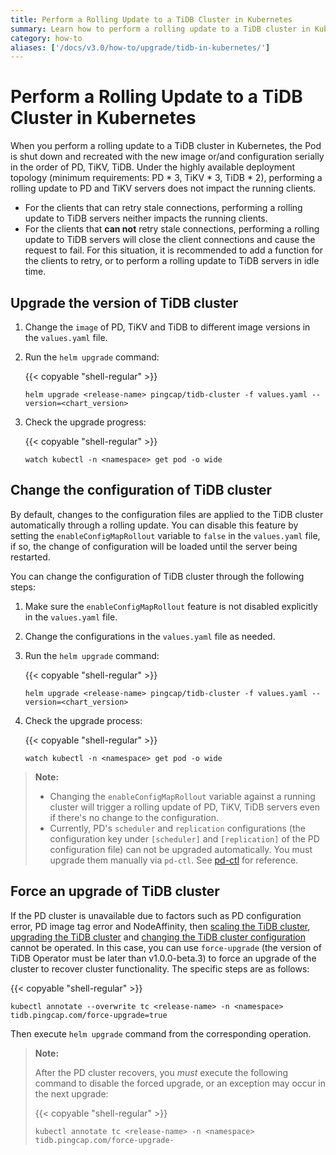 ```yaml
---
title: Perform a Rolling Update to a TiDB Cluster in Kubernetes
summary: Learn how to perform a rolling update to a TiDB cluster in Kubernetes.
category: how-to
aliases: ['/docs/v3.0/how-to/upgrade/tidb-in-kubernetes/']
---
```


# Perform a Rolling Update to a TiDB Cluster in Kubernetes

When you perform a rolling update to a TiDB cluster in Kubernetes, the Pod is shut down and recreated with the new image or/and configuration serially in the order of PD, TiKV, TiDB. Under the highly available deployment topology (minimum requirements: PD \* 3, TiKV \* 3, TiDB \* 2), performing a rolling update to PD and TiKV servers does not impact the running clients.

+ For the clients that can retry stale connections, performing a rolling update to TiDB servers neither impacts the running clients.
+ For the clients that **can not** retry stale connections, performing a rolling update to TiDB servers will close the client connections and cause the request to fail. For this situation, it is recommended to add a function for the clients to retry, or to perform a rolling update to TiDB servers in idle time.

## Upgrade the version of TiDB cluster

1. Change the `image` of PD, TiKV and TiDB to different image versions in the `values.yaml` file.
2. Run the `helm upgrade` command:

    {{< copyable "shell-regular" >}}

    ```shell
    helm upgrade <release-name> pingcap/tidb-cluster -f values.yaml --version=<chart_version>
    ```

3. Check the upgrade progress:

    {{< copyable "shell-regular" >}}

    ```shell
    watch kubectl -n <namespace> get pod -o wide
    ```

## Change the configuration of TiDB cluster

By default, changes to the configuration files are applied to the TiDB cluster automatically through a rolling update. You can disable this feature by setting the `enableConfigMapRollout` variable to `false` in the `values.yaml` file, if so, the change of configuration will be loaded until the server being restarted.

You can change the configuration of TiDB cluster through the following steps:

1. Make sure the `enableConfigMapRollout` feature is not disabled explicitly in the `values.yaml` file.
2. Change the configurations in the `values.yaml` file as needed.
3. Run the `helm upgrade` command:

    {{< copyable "shell-regular" >}}

    ```shell
    helm upgrade <release-name> pingcap/tidb-cluster -f values.yaml --version=<chart_version>
    ```

4. Check the upgrade process:

    {{< copyable "shell-regular" >}}

    ```shell
    watch kubectl -n <namespace> get pod -o wide
    ```

> **Note:**
>
> - Changing the `enableConfigMapRollout` variable against a running cluster will trigger a rolling update of PD, TiKV, TiDB servers even if there's no change to the configuration.
> - Currently, PD's `scheduler` and `replication` configurations (the configuration key under `[scheduler]` and `[replication]` of the PD configuration file) can not be upgraded automatically.  You must upgrade them manually via `pd-ctl`. See [pd-ctl](/v3.0/reference/tools/pd-control.md) for reference.

## Force an upgrade of TiDB cluster

If the PD cluster is unavailable due to factors such as PD configuration error, PD image tag error and NodeAffinity, then [scaling the TiDB cluster](/v3.0/tidb-in-kubernetes/scale-in-kubernetes.md), [upgrading the TiDB cluster](#upgrade-the-version-of-tidb-cluster) and [changing the TiDB cluster configuration](#change-the-configuration-of-tidb-cluster) cannot be operated. In this case, you can use `force-upgrade` (the version of TiDB Operator must be later than v1.0.0-beta.3) to force an upgrade of the cluster to recover cluster functionality. The specific steps are as follows:

{{< copyable "shell-regular" >}}

```shell
kubectl annotate --overwrite tc <release-name> -n <namespace> tidb.pingcap.com/force-upgrade=true
```

Then execute `helm upgrade` command from the corresponding operation.

> **Note:**
>
> After the PD cluster recovers, you *must* execute the following command to disable the forced upgrade, or an exception may occur in the next upgrade:
>
> {{< copyable "shell-regular" >}}
>
> ```shell
> kubectl annotate tc <release-name> -n <namespace> tidb.pingcap.com/force-upgrade-
> ```